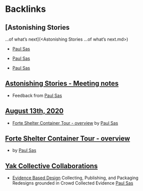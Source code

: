 
# Backlinks
## [Astonishing Stories
...of what’s next](<Astonishing Stories
...of what’s next.md>)
- [Paul Sas](<Paul Sas.md>)

- [Paul Sas](<Paul Sas.md>)

- [Paul Sas](<Paul Sas.md>)

## [Astonishing Stories -  Meeting notes](<Astonishing Stories -  Meeting notes.md>)
- Feedback from [Paul Sas](<Paul Sas.md>)

## [August 13th, 2020](<August 13th, 2020.md>)
- [Forte Shelter Container Tour - overview](<Forte Shelter Container Tour - overview.md>) by [Paul Sas](<Paul Sas.md>)

## [Forte Shelter Container Tour - overview](<Forte Shelter Container Tour - overview.md>)
- by [Paul Sas](<Paul Sas.md>)

## [Yak Collective Collaborations](<Yak Collective Collaborations.md>)
- [Evidence Based Design](<Evidence Based Design.md>) Collecting, Publishing, and Packaging Redesigns grounded in Crowd Collected Evidence [Paul Sas](<Paul Sas.md>)

